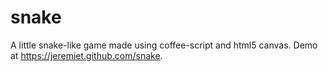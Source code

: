 snake
=====
A little snake-like game made using coffee-script and html5 canvas. Demo at <https://jeremiet.github.com/snake>.